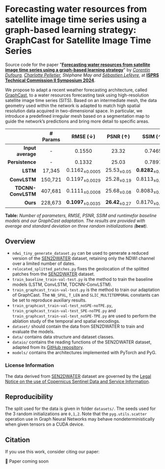 # Forecasting water resources from satellite image time series using a graph-based learning strategy: GraphCast for Satellite Image Time Series

Source code for the paper "**[Forecasting water resources from satellite image time series using a graph-based learning strategy](https://github.com/corentin-dfg/graph4sen2dwater)**" by _[Corentin Dufourg](https://www.linkedin.com/in/corentin-dufourg/), [Charlotte Pelletier](https://sites.google.com/site/charpelletier), Stéphane May and [Sébastien Lefèvre](http://people.irisa.fr/Sebastien.Lefevre/)_, at **[ISPRS Technical Commission II Symposium 2024](https://www.isprs.org/tc2-symposium2024/)**.

We propose to adapt a recent weather forecasting architecture, called [GraphCast](https://www.science.org/doi/abs/10.1126/science.adi2336), to a water resources forecasting task using high-resolution satellite image time series (SITS). Based on an intermediate mesh, the data geometry used within the network is adapted to match high spatial resolution data acquired in two-dimensional space. In particular, we introduce a predefined irregular mesh based on a segmentation map to guide the network’s predictions and bring more detail to specific areas.


|       | # Params  | RMSE (&darr;) | PSNR (&uarr;) | SSIM (&uarr;) | Runtime (min) |
| ---: | :---: | :---: | :---: | :---: | :---: |
| **Input average** | - | 0.1550 | 23.32 | 0.7465 | - |
| **Persistence**   | - | 0.1332 | 25.03 | 0.7897 | - | 
| **LSTM**   | 17,345 | 0.1162<sub>&plusmn;0.0005</sub> | 25.53<sub>&plusmn;0.05</sub> | **0.8282**<sub>&plusmn;0.0005</sub> | 22 | 
| **ConvLSTM**   | 150,721 | 0.1197<sub>&plusmn;0.0029</sub> | 25.28<sub>&plusmn;0.19</sub> | 0.8113<sub>&plusmn;0.0030</sub> | 26 | 
| **TDCNN-ConvLSTM**   | 407,681 | 0.1111<sub>&plusmn;0.0008</sub> | 25.68<sub>&plusmn;0.08</sub> | 0.8083<sub>&plusmn;0.0008</sub> | 46 | 
| **Ours**   | 228,673 | **0.1097**<sub>&plusmn;0.0035</sub> | **26.42**<sub>&plusmn;0.27</sub> | 0.8170<sub>&plusmn;0.0070</sub> | 41 | 


**Table:** *Number of parameters, RMSE, PSNR, SSIM and runtimefor baseline models and our GraphCast adaptation. The results are provided with average and standard deviation on three random initializations (__best__).*


## Overview

* ```ndwi_tiny_generate_dataset.py``` can be used to generate a reduced version of the [SEN2DWATER](https://ieeexplore.ieee.org/abstract/document/10282352) dataset, retaining only the NDWI channel over a limited number of dates.
* ```relocated_splitted_patches.py``` fixes the geolocation of the splitted patches from the [SEN2DWATER](https://ieeexplore.ieee.org/abstract/document/10282352) dataset.
* ```train_baseline_train-val-test.py``` is the method to train the baseline models (LSTM, ConvLSTM, TDCNN-ConvLSTM).
* ```train_graphcast_train-val-test.py``` is the method to train our adaptation of GraphCast. The ```NB_SPXL```, ```T_LEN``` and ```SLIC_MULTITEMPORAL``` constants can be set to reproduce auxiliary results.
* ```train_graphcast_train-val-test_noSPE-noTPE.py```, ```train_graphcast_train-val-test_SPE-noTPE.py``` and ```train_graphcast_train-val-test_noSPE-TPE.py``` are used to perform the ablation study of the temporal and spatial encodings.
* ```dataset/``` should contain the data from SEN2DWATER to train and evaluate the models.
* ```data/``` contains data structure and dataset classes.
* ```dataio/``` contains the reading functions of the SEN2DWATER dataset, adapted from its [GitHub repository](https://github.com/francescomauro1998/SEN2DWATER).
* ```models/``` contains the architectures implemented with PyTorch and PyG.


### License Information
The data derived from [SEN2DWATER](https://ieeexplore.ieee.org/abstract/document/10282352) dataset are governed by the [Legal Notice on the use of Copernicus Sentinel Data and Service Information](https://sentinels.copernicus.eu/documents/247904/690755/Sentinel_Data_Legal_Notice/).


## Reproducibility 

The split used for the data is given in folder ```datasets/```. The seeds used for the 3 random initializations are ```0,1,2```. Note that the ```pyg.utils.scatter``` operation use in Graph Neural Networks may behave nondeterministically when given tensors on a CUDA device.


## Citation

If you use this work, consider citing our paper:

:page_with_curl: Paper coming soon

